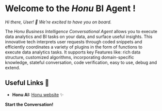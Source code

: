 # Welcome to the *Honu* BI Agent ! 

*Hi there, User! 👋 We're excited to have you on board.*

The _Honu Business Intelligence Conversational Agent_ allows you to execute data analytics and BI tasks on your data, and surface useful insights. This innovative tech interprets user requests through coded snippets and efficiently coordinates a variety of plugins in the form of functions to execute data analytics tasks. It supports key Features like: rich data structure, customized algorithms, incorporating domain-specific knowledge, stateful conversation, code verification, easy to use, debug and extend.

## Useful Links 🔗

- **Honu AI:** [Honu website](https://www.honu.ai) ✨

**Start the Conversation!**
